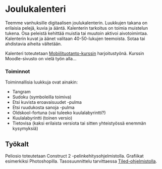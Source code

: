 # Joulukalenteri

Teemme vanhuksille digitaalisen joulukalenterin. Luukkujen takana on erilaisia pelejä, kuvia ja ääntä. Kalenterin tarkoitus on toimia muistelun tukena. Osa peleistä kehittää muistia tai muutoin aktivoi aivotoimintaa. Kalenterin kuvat ja äänet valitaan 40-50-lukujen teemoista. Sotaa tai ahdistavia aiheita vältetään.

Kalenteri toteutetaan [Mobiilituotanto-kurssin](https://moodle.xamk.fi/course/view.php?id=11439) harjoitustyönä. Kurssin Moodle-sivusto on vielä työn alla...

### Toiminnot

Toiminnallisia luukkuja ovat ainakin:

* Tangram
* Sudoku (symboleilla toimiva)
* Etsi kuvista eroavaisuudet -pulma
* Etsi ruudukosta sanoja -pulma
* Oldskool-fortuna (vai tuleeko kuulalabyrintti?)
* Kuulalabyrintti (toinen versio)
* Tietovisa (kaksi erilaista versiota tai sitten yhteistyössä enemmän kysymyksiä)

## Työkalt

Peliosio toteutetaan Construct 2 -pelinkehitysohjelmistolla. Grafiikat esimerkiksi Photoshopilla. Tasosuunnittelu tarvittaessa [Tiled-ohjelmistolla](http://www.mapeditor.org).
